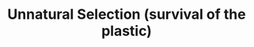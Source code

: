 ---
title: Unnatural Selection (survival of the plastic)
description_markdown: >-
  &nbsp;


  This is a series of mixed media sculptural works was inspired by coming across
  a journal which had an image of a dissected sea gull’s stomach. This image
  showed all the items that the sea gull had swallowed during its life span
  which included numerous pieces of plastic. Taking this image a step further,
  new species is being created where the birds have swallowed so much plastic
  that parts of their anatomy are composed of plastic, so they come to have
  plastic beaks, wings, feet and so on. Embroidered patterns and painted
  sections are also incorporated which reference colorful patterns of some birds
  with a combination of textiles from South East Asia.
_gallery_date:
permalink: /sculpture/unnatural-selection/(survival-of-the-plastic)
archive: false
order_number: 1
main_image_path: /assets/images/5500-screen-copy-1.jpg
thumb_crop:
images:
  - image_path: /assets/images/5495-screen-copy.jpg
    image_title: A bird in paradise (image 1)
    image_description: |2
           H30 W22 D22 cm
           Mixed media sculpture 
  - image_path: /assets/images/5500-screen-copy.jpg
    image_title: A bird in paradise (image 2)
    image_description:
  - image_path: /assets/images/5511-screen-copy.jpg
    image_title: A bird in paradise (detail)
    image_description:
  - image_path: /assets/images/5520-screen-copy.jpg
    image_title: Baby steps (image 1)
    image_description: |2
            H23 W23 D10 cm
            Mixed media sculpture
  - image_path: /assets/images/5523-screen-copy.jpg
    image_title: Baby Steps (image 2)
    image_description:
  - image_path: /assets/images/5528-screen-copy.jpg
    image_title: Baby Steps (detail)
    image_description:
  - image_path: /assets/images/664-screen-copy.jpg
    image_title: Vitamin Orange (image 1)
    image_description: |2
           H21 W22 D25 cm
           Mixed media sculpture
  - image_path: /assets/images/667-screen-copy.jpg
    image_title: Vitamin Orange (image 2)
    image_description:
  - image_path: /assets/images/671-screen-copy.jpg
    image_title: Vitamin Orange (detail)
    image_description:
  - image_path: /assets/images/5060-screen-copy.jpg
    image_title: A bird in hand (front)
    image_description: |2
           H15 W20 D15
           Mixed media sculpture 
  - image_path: /assets/images/5073a-screen-copy.jpg
    image_title: A bird in hand (detail )
    image_description:
  - image_path: /assets/images/5064-screen.jpg
    image_title: A bird in hand (back)
    image_description:
  - image_path: /assets/images/641-screen-copy.jpg
    image_title: The owl's castle (image 1 )
    image_description: |2
            H28 W17 D13 cm
            Mixed media sculpture 
  - image_path: /assets/images/645-screen-copy.jpg
    image_title: The owl's castle (image 2)
    image_description:
  - image_path: /assets/images/650-screen-copy.jpg
    image_title: The owl's castle (detail)
    image_description:
  - image_path: /assets/images/089-screen-copy.jpg
    image_title: Here to stay ( view 1)
    image_description: |-
      Materials: Found plastic, textiles, kapok, chicken wire, paper mache
      Dimensions (cm): W22 H22 D13, 2019
  - image_path: /assets/images/093-screen-copy.jpg
    image_title: Here to stay (view 2)
    image_description:
  - image_path: /assets/images/133-screen-copy.jpg
    image_title: Here to stay (detail)
    image_description:
  - image_path: /assets/images/3231-screen-copy.jpg
    image_title: My life as a bird (view 1)
    image_description: |-
      Materials: Found objects, found wood, textiles, chicken wire, paper mache
      Dimensions (cm): W26 H30.5 D19, 2020
  - image_path: /assets/images/3243-screen-copy.jpg
    image_title: My life as a bird (view 2)
    image_description:
  - image_path: /assets/images/3244-screen-copy.jpg
    image_title: My life as a bird (detail)
    image_description:
  - image_path: /assets/images/vessel-robes-image-1-copy.jpg
    image_title: Vessel Robes (front)
    image_description: |-
      Materials: Found plastic, found wood, textiles
      Dimensions (cm): W20 H21 D15, 2020
  - image_path: /assets/images/vessel-robes-image-3-copy.jpg
    image_title: Vessel Robes (back)
    image_description:
  - image_path: /assets/images/vessel-robes-detail-2-copy.jpg
    image_title: Vessel Robes (detail)
    image_description:
  - image_path: /assets/images/3216-screen-copy.jpg
    image_title: Topaz Tears (view 1)
    image_description: |-
      Materials: Found plastic, found objects, textiles, accessories
      Dimensions (cm): W19 D13 H25, 2020
  - image_path: /assets/images/3214a-screen-copy.jpg
    image_title: Topaz Tears (view 2)
    image_description:
  - image_path: /assets/images/3220-screen-copy.jpg
    image_title: Topaz Tears (detail)
    image_description:
  - image_path: /assets/images/3165a-screen-copy.jpg
    image_title: His heart is in the jungle (view1)
    image_description: |-
      Materials: Found Plastic, textiles, acrylic paint, bead
      Dimensions (cm): W19 H45 D15, 2020
  - image_path: /assets/images/3171-screen-copy.jpg
    image_title: His heart in the jungle (detail)
    image_description:
  - image_path: /assets/images/3169a-screen-copy.jpg
    image_title: His heart is in the jungle (view 2)
    image_description:
  - image_path: /assets/images/3211-screen-copy.jpg
    image_title: In memory of an injured blackbird (view 1)
    image_description: |-
      Materials: Found objects, found plastic, textiles
      Dimensions (cm): W22 H30 D28, 2020
  - image_path: /assets/images/3203-screen-copy.jpg
    image_title: In memory of an injured blackbird (view 2)
    image_description:
  - image_path: /assets/images/3209-screen-copy.jpg
    image_title: In memory of an injiued blackbird (detail)
    image_description:
  - image_path: /assets/images/3269-screen-copy.jpg
    image_title: A shell of the future (view 1)
    image_description: >-
      Materials: Found plastic, textiles, hand made paper, beadwork, acrylic
      paint

      Dimensions (cm): W11 H17.5 D14.5, 2020
  - image_path: /assets/images/3276-screen-copy.jpg
    image_title: A shell of the future (view 2)
    image_description:
  - image_path: /assets/images/3279-screen-copy.jpg
    image_title: A shell of the future (detail)
    image_description:
  - image_path: /assets/images/6733-screen-copy.jpg
    image_title: Trophy Bird (view 1)
    image_description: >-
      Materials: Found plastic, bone, vintage textiles, found wood, acrylic
      paint

      Dimension (cm) W28 H35 D11
  - image_path: /assets/images/6730-screen-copy.jpg
    image_title: Trophy Bird (view 2)
    image_description:
  - image_path: /assets/images/6740-screen-copy.jpg
    image_title: Trophy Bird (detail)
    image_description:
_options:
  image_path:
    width: 1200
    height: 1200
    resize_style: contain
    mime_type: image/jpeg
  main_image_path:
    width: 1200
    height: 800
    resize_style: contain
    mime_type: image/jpeg
_comments:
  title: Gallery title
  permalink: Be careful editing this
  main_image_path: Image used to represent your gallery
  images: Add and edit your gallery images here
  image_description: May only be used in the close up of an image
---